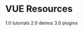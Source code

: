 # VUE Resources
1.0 tutorials
2.0 demos
3.0 plugins
<!--stackedit_data:
eyJoaXN0b3J5IjpbMTAwMzczODQ4M119
-->